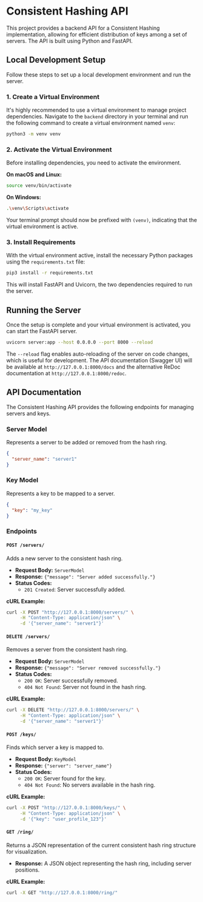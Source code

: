 # Consistent Hashing API

This project provides a backend API for a Consistent Hashing implementation, allowing for efficient distribution of keys among a set of servers. The API is built using Python and FastAPI.

## Local Development Setup

Follow these steps to set up a local development environment and run the server.

### 1. Create a Virtual Environment

It's highly recommended to use a virtual environment to manage project dependencies. Navigate to the `backend` directory in your terminal and run the following command to create a virtual environment named `venv`:

```bash
python3 -m venv venv
```

### 2. Activate the Virtual Environment

Before installing dependencies, you need to activate the environment.

**On macOS and Linux:**

```bash
source venv/bin/activate
```

**On Windows:**

```bash
.\venv\Scripts\activate
```

Your terminal prompt should now be prefixed with `(venv)`, indicating that the virtual environment is active.

### 3. Install Requirements

With the virtual environment active, install the necessary Python packages using the `requirements.txt` file:

```bash
pip3 install -r requirements.txt
```

This will install FastAPI and Uvicorn, the two dependencies required to run the server.

## Running the Server

Once the setup is complete and your virtual environment is activated, you can start the FastAPI server.

```bash
uvicorn server:app --host 0.0.0.0 --port 8000 --reload
```

The `--reload` flag enables auto-reloading of the server on code changes, which is useful for development.
The API documentation (Swagger UI) will be available at `http://127.0.0.1:8000/docs` and the alternative ReDoc documentation at `http://127.0.0.1:8000/redoc`.

## API Documentation

The Consistent Hashing API provides the following endpoints for managing servers and keys.

### Server Model

Represents a server to be added or removed from the hash ring.

```json
{
  "server_name": "server1"
}
```

### Key Model

Represents a key to be mapped to a server.

```json
{
  "key": "my_key"
}
```

### Endpoints

#### `POST /servers/`

Adds a new server to the consistent hash ring.

- **Request Body:** `ServerModel`
- **Response:** `{"message": "Server added successfully."}`
- **Status Codes:**
  - `201 Created`: Server successfully added.

**cURL Example:**

```bash
curl -X POST "http://127.0.0.1:8000/servers/" \
     -H "Content-Type: application/json" \
     -d '{"server_name": "server1"}'
```

#### `DELETE /servers/`

Removes a server from the consistent hash ring.

- **Request Body:** `ServerModel`
- **Response:** `{"message": "Server removed successfully."}`
- **Status Codes:**
  - `200 OK`: Server successfully removed.
  - `404 Not Found`: Server not found in the hash ring.

**cURL Example:**

```bash
curl -X DELETE "http://127.0.0.1:8000/servers/" \
     -H "Content-Type: application/json" \
     -d '{"server_name": "server1"}'
```

#### `POST /keys/`

Finds which server a key is mapped to.

- **Request Body:** `KeyModel`
- **Response:** `{"server": "server_name"}`
- **Status Codes:**
  - `200 OK`: Server found for the key.
  - `404 Not Found`: No servers available in the hash ring.

**cURL Example:**

```bash
curl -X POST "http://127.0.0.1:8000/keys/" \
     -H "Content-Type: application/json" \
     -d '{"key": "user_profile_123"}'
```

#### `GET /ring/`

Returns a JSON representation of the current consistent hash ring structure for visualization.

- **Response:** A JSON object representing the hash ring, including server positions.

**cURL Example:**

```bash
curl -X GET "http://127.0.0.1:8000/ring/"
```

```